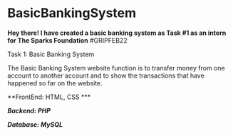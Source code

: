 # BasicBankingSystem
**Hey there! I have created a basic banking system as Task #1 as an intern for The Sparks Foundation**
#GRIPFEB22

Task 1: Basic Banking System

The Basic Banking System website function is to transfer money from one account to another account and to show the transactions that have happened so far on the website.

**FrontEnd: HTML, CSS ***

***Backend: PHP***

***Database: MySQL***
      
